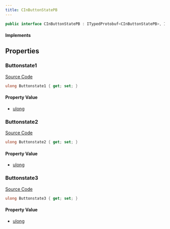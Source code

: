 ```yaml
---
title: CInButtonStatePB
---
```


```csharp
public interface CInButtonStatePB : ITypedProtobuf<CInButtonStatePB>, INativeHandle
```

#### Implements

## Properties

### Buttonstate1

[Source Code](https://github.com/swiftly-solution/swiftlys2/blob/main/managed/src/SwiftlyS2.Generated/Protobufs/Interfaces/CInButtonStatePB.cs#L13)

```csharp
ulong Buttonstate1 { get; set; }
```

#### Property Value

- [ulong](https://learn.microsoft.com/dotnet/api/system.uint64)

### Buttonstate2

[Source Code](https://github.com/swiftly-solution/swiftlys2/blob/main/managed/src/SwiftlyS2.Generated/Protobufs/Interfaces/CInButtonStatePB.cs#L16)

```csharp
ulong Buttonstate2 { get; set; }
```

#### Property Value

- [ulong](https://learn.microsoft.com/dotnet/api/system.uint64)

### Buttonstate3

[Source Code](https://github.com/swiftly-solution/swiftlys2/blob/main/managed/src/SwiftlyS2.Generated/Protobufs/Interfaces/CInButtonStatePB.cs#L19)

```csharp
ulong Buttonstate3 { get; set; }
```

#### Property Value

- [ulong](https://learn.microsoft.com/dotnet/api/system.uint64)


